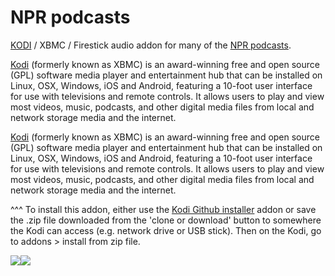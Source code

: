 NPR podcasts<br>
=============================

<a href="www.kodi.tv">KODI</a> / XBMC / Firestick audio addon for many of the <a href="https://www.npr.org/podcasts/">NPR podcasts</a>.<br>

<a href="www.kodi.tv">Kodi</a> (formerly known as XBMC) is an award-winning free and open source (GPL) software media player and entertainment hub that can be installed on Linux, OSX, Windows, iOS and Android, featuring a 10-foot user interface for use with televisions and remote controls. It allows users to play and view most videos, music, podcasts, and other digital media files from local and network storage media and the internet.<br>

<a href="www.kodi.tv">Kodi</a> (formerly known as XBMC) is an award-winning free and open source (GPL) software media player and entertainment hub that can be installed on Linux, OSX, Windows, iOS and Android, featuring a 10-foot user interface for use with televisions and remote controls. It allows users to play and view most videos, music, podcasts, and other digital media files from local and network storage media and the internet.<br>

^^^ To install this addon, either use the <a href="https://www.tvaddons.co/github-browser-kodi/">Kodi Github installer</a> addon or save the .zip file downloaded from the 'clone or download' button to somewhere the Kodi can access (e.g. network drive or USB stick). Then on the Kodi, go to addons > install from zip file.<br>

<a href="http://www.npr.org/podcasts"><img src="https://www.brandchannel.com/wp-content/uploads/2016/11/npr-podcast-menu-2016-november.jpg"><a href="http://www.kodi.tv"><img src="https://kodi.tv/sites/default/files/page/field_image/about--devices.jpg">
